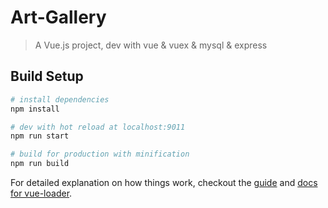 # Art-Gallery

> A Vue.js project, dev with vue & vuex & mysql & express

## Build Setup

``` bash
# install dependencies
npm install

# dev with hot reload at localhost:9011
npm run start

# build for production with minification
npm run build
```

For detailed explanation on how things work, checkout the [guide](http://vuejs-templates.github.io/webpack/) and [docs for vue-loader](http://vuejs.github.io/vue-loader).
